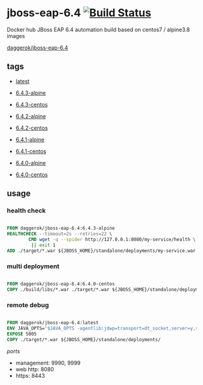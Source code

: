 # jboss-eap-6.4 [![Build Status](https://travis-ci.org/daggerok/jboss-eap-6.4.svg?branch=master)](https://travis-ci.org/daggerok/jboss-eap-6.4)
Docker hub JBoss EAP 6.4 automation build based on centos7 / alpine3.8 images

[daggerok/jboss-eap-6.4](https://hub.docker.com/r/daggerok/jboss-eap-6.4/)

## tags

- [latest](https://github.com/daggerok/jboss-eap-6.4/blob/master/Dockerfile)

- [6.4.3-alpine](https://github.com/daggerok/jboss-eap-6.4/blob/6.4.3-alpine/Dockerfile)
- [6.4.3-centos](https://github.com/daggerok/jboss-eap-6.4/blob/6.4.3-centos/Dockerfile)

- [6.4.2-alpine](https://github.com/daggerok/jboss-eap-6.4/blob/6.4.2-alpine/Dockerfile)
- [6.4.2-centos](https://github.com/daggerok/jboss-eap-6.4/blob/6.4.2-centos/Dockerfile)

- [6.4.1-alpine](https://github.com/daggerok/jboss-eap-6.4/blob/6.4.1-alpine/Dockerfile)
- [6.4.1-centos](https://github.com/daggerok/jboss-eap-6.4/blob/6.4.1-centos/Dockerfile)

- [6.4.0-alpine](https://github.com/daggerok/jboss-eap-6.4/blob/6.4.0-alpine/Dockerfile)
- [6.4.0-centos](https://github.com/daggerok/jboss-eap-6.4/blob/6.4.0-centos/Dockerfile)

## usage

### health check

```Dockerfile

FROM daggerok/jboss-eap-6.4:6.4.3-alpine
HEALTHCHECK --timeout=2s --retries=22 \
        CMD wget -q --spider http://127.0.0.1:8080/my-service/health \
         || exit 1
ADD ./target/*.war ${JBOSS_HOME}/standalone/deployments/my-service.war

```

### multi deployment

```Dockerfile

FROM daggerok/jboss-eap-6.4:6.4.0-centos
COPY ./build/libs/*.war ./target/*.war ${JBOSS_HOME}/standalone/deployments/

```

### remote debug

```Dockerfile

FROM daggerok/jboss-eap-6.4:latest
ENV JAVA_OPTS="$JAVA_OPTS -agentlib:jdwp=transport=dt_socket,server=y,suspend=n,address=5005 "
EXPOSE 5005
COPY ./target/*.war ${JBOSS_HOME}/standalone/deployments/

```

_ports_

- management: 9990, 9999
- web http: 8080
- https: 8443
